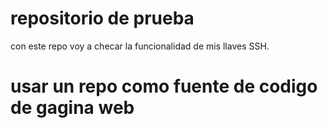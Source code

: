 # repositorio de prueba

con este repo voy a checar la funcionalidad de mis llaves SSH.

# usar un repo como fuente de codigo de gagina web